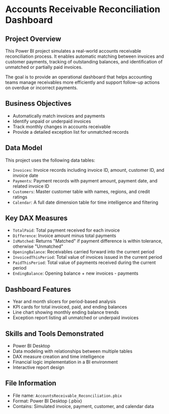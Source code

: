 # Accounts Receivable Reconciliation Dashboard

## Project Overview

This Power BI project simulates a real-world accounts receivable reconciliation process. It enables automatic matching between invoices and customer payments, tracking of outstanding balances, and identification of unmatched or partially paid invoices.

The goal is to provide an operational dashboard that helps accounting teams manage receivables more efficiently and support follow-up actions on overdue or incorrect payments.

## Business Objectives

- Automatically match invoices and payments
- Identify unpaid or underpaid invoices
- Track monthly changes in accounts receivable
- Provide a detailed exception list for unmatched records

## Data Model

This project uses the following data tables:

- `Invoices`: Invoice records including invoice ID, amount, customer ID, and invoice date
- `Payments`: Payment records with payment amount, payment date, and related invoice ID
- `Customers`: Master customer table with names, regions, and credit ratings
- `Calendar`: A full date dimension table for time intelligence and filtering

## Key DAX Measures

- `TotalPaid`: Total payment received for each invoice
- `Difference`: Invoice amount minus total payments
- `IsMatched`: Returns "Matched" if payment difference is within tolerance, otherwise "Unmatched"
- `OpeningBalance`: Receivables carried forward into the current period
- `InvoicedThisPeriod`: Total value of invoices issued in the current period
- `PaidThisPeriod`: Total value of payments received during the current period
- `EndingBalance`: Opening balance + new invoices - payments

## Dashboard Features

- Year and month slicers for period-based analysis
- KPI cards for total invoiced, paid, and ending balances
- Line chart showing monthly ending balance trends
- Exception report listing all unmatched or underpaid invoices

## Skills and Tools Demonstrated

- Power BI Desktop
- Data modeling with relationships between multiple tables
- DAX measure creation and time intelligence
- Financial logic implementation in a BI environment
- Interactive report design

## File Information

- File name: `AccountsReceivable_Reconciliation.pbix`
- Format: Power BI Desktop (.pbix)
- Contains: Simulated invoice, payment, customer, and calendar data

